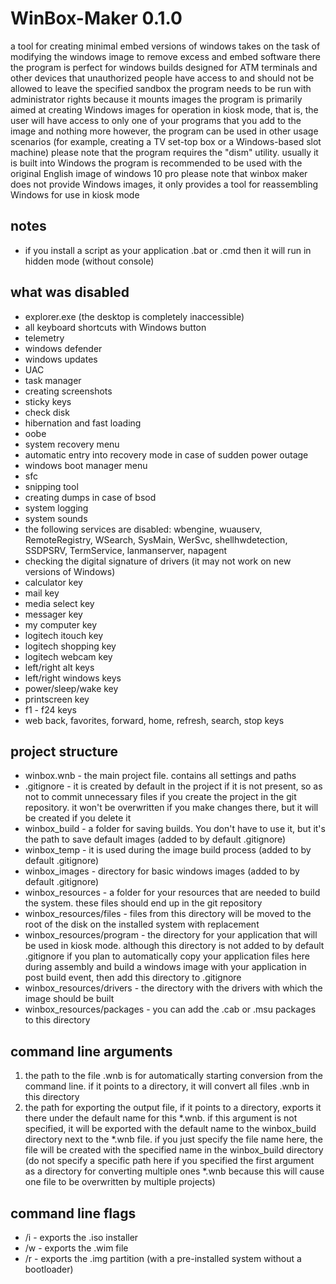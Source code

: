 # WinBox-Maker 0.1.0
a tool for creating minimal embed versions of windows
takes on the task of modifying the windows image to remove excess and embed software there
the program is perfect for windows builds designed for ATM terminals and other devices that unauthorized people have access to and should not be allowed to leave the specified sandbox
the program needs to be run with administrator rights because it mounts images
the program is primarily aimed at creating Windows images for operation in kiosk mode, that is, the user will have access to only one of your programs that you add to the image and nothing more
however, the program can be used in other usage scenarios (for example, creating a TV set-top box or a Windows-based slot machine)
please note that the program requires the "dism" utility. usually it is built into Windows
the program is recommended to be used with the original English image of windows 10 pro
please note that winbox maker does not provide Windows images, it only provides a tool for reassembling Windows for use in kiosk mode

## notes
* if you install a script as your application .bat or .cmd then it will run in hidden mode (without console)

## what was disabled
* explorer.exe (the desktop is completely inaccessible)
* all keyboard shortcuts with Windows button
* telemetry
* windows defender
* windows updates
* UAC
* task manager
* creating screenshots
* sticky keys
* check disk
* hibernation and fast loading
* oobe
* system recovery menu
* automatic entry into recovery mode in case of sudden power outage
* windows boot manager menu
* sfc
* snipping tool
* creating dumps in case of bsod
* system logging
* system sounds
* the following services are disabled: wbengine, wuauserv, RemoteRegistry, WSearch, SysMain, WerSvc, shellhwdetection, SSDPSRV, TermService, lanmanserver, napagent
* checking the digital signature of drivers (it may not work on new versions of Windows)
* calculator key
* mail key
* media select key
* messager key
* my computer key
* logitech itouch key
* logitech shopping key
* logitech webcam key
* left/right alt keys
* left/right windows keys
* power/sleep/wake key
* printscreen key
* f1 - f24 keys
* web back, favorites, forward, home, refresh, search, stop keys

## project structure
* winbox.wnb - the main project file. contains all settings and paths
* .gitignore - it is created by default in the project if it is not present, so as not to commit unnecessary files if you create the project in the git repository. it won't be overwritten if you make changes there, but it will be created if you delete it
* winbox_build - a folder for saving builds. You don't have to use it, but it's the path to save default images (added to by default .gitignore)
* winbox_temp - it is used during the image build process (added to by default .gitignore)
* winbox_images - directory for basic windows images (added to by default .gitignore)
* winbox_resources - a folder for your resources that are needed to build the system. these files should end up in the git repository
* winbox_resources/files - files from this directory will be moved to the root of the disk on the installed system with replacement
* winbox_resources/program - the directory for your application that will be used in kiosk mode. although this directory is not added to by default .gitignore if you plan to automatically copy your application files here during assembly and build a windows image with your application in post build event, then add this directory to .gitignore
* winbox_resources/drivers - the directory with the drivers with which the image should be built
* winbox_resources/packages - you can add the .cab or .msu packages to this directory

## command line arguments
1. the path to the file .wnb is for automatically starting conversion from the command line. if it points to a directory, it will convert all files .wnb in this directory
2. the path for exporting the output file, if it points to a directory, exports it there under the default name for this *.wnb. if this argument is not specified, it will be exported with the default name to the winbox_build directory next to the *.wnb file. if you just specify the file name here, the file will be created with the specified name in the winbox_build directory (do not specify a specific path here if you specified the first argument as a directory for converting multiple ones *.wnb because this will cause one file to be overwritten by multiple projects)

## command line flags
* /i - exports the .iso installer
* /w - exports the .wim file
* /r - exports the .img partition (with a pre-installed system without a bootloader)